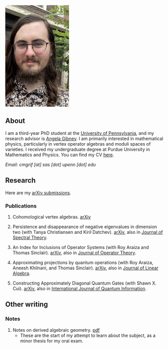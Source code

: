 <img src="/assets/me.jpg" alt="that's me!" width="40%" height="40%">

## About

I am a third-year PhD student at the [University of Pennsylvania](https://www.math.upenn.edu/), and my research advisor is [Angela Gibney](https://www.angelagibney.org). I am primarily interested in mathematical physics, particularly in vertex operator algebras and moduli spaces of varieties. I received my undergraduate degree at Purdue University in Mathematics and Physics. You can find my CV [here](/assets/CV.pdf).

*Email: cmgrif [at] sas [dot] upenn [dot] edu*

## Research
Here are my [arXiv submissions](https://arxiv.org/search/math?query=Griffin%2C+Colton&searchtype=author&abstracts=show&order=-announced_date_first&size=50).

### Publications
1. Cohomological vertex algebras. [arXiv](https://arxiv.org/abs/2501.18720)

2. Persistence and disappearance of negative eigenvalues in dimension two (with Tanya Christiansen and Kiril Datchev). [arXiv](https://arxiv.org/abs/2401.04622), also in [Journal of Spectral Theory](https://doi.org/10.4171/jst/523).

3. An Index for Inclusions of Operator Systems (with Roy Araiza and Thomas Sinclair). [arXiv](https://arxiv.org/abs/2203.05710), also in [Journal of Operator Theory](http://dx.doi.org/10.7900/jot.2022jun27.2420).

4. Approximating projections by quantum operations (with Roy Araiza, Aneesh Khilnani, and Thomas Sinclair). [arXiv](https://arxiv.org/abs/2203.02627), also in [Journal of Linear Algebra](https://doi.org/10.1016/j.laa.2023.01.008).

5. Constructing Approximately Diagonal Quantum Gates (with Shawn X. Cui). [arXiv](https://arxiv.org/abs/2109.05138), also in [International Journal of Quantum Information](https://doi.org/10.1142/S0219749922500253).

## Other writing

### Notes
1. Notes on derived algebraic geometry. [pdf](/assets/CG-DAG.pdf)
    - These are the start of my attempt to learn about the subject, as a minor thesis for my oral exam.
